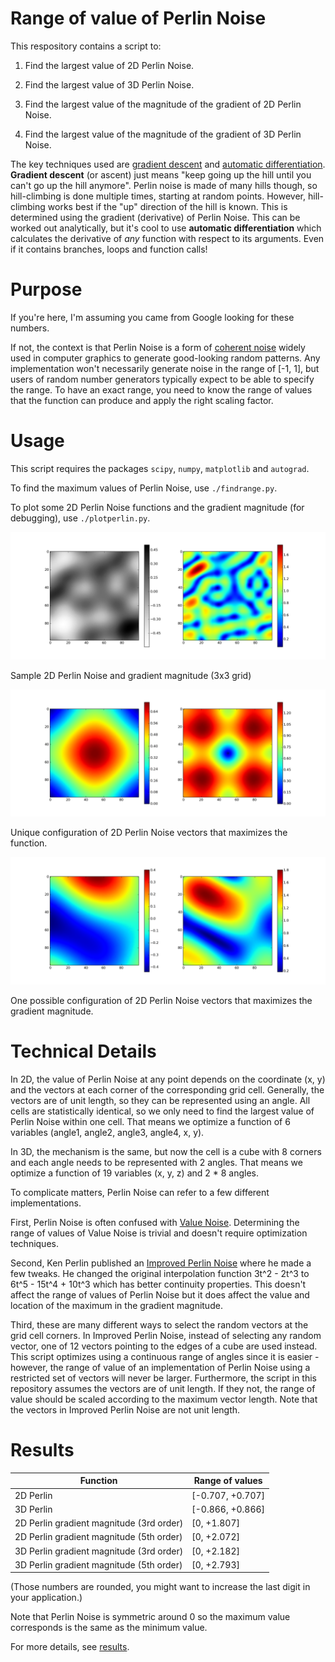 # Range of value of Perlin Noise

This respository contains a script to:

1) Find the largest value of 2D Perlin Noise.

2) Find the largest value of 3D Perlin Noise.

3) Find the largest value of the magnitude of the gradient of 2D Perlin Noise.

4) Find the largest value of the magnitude of the gradient of 3D Perlin Noise.

The key techniques used are [gradient descent](https://en.wikipedia.org/wiki/Gradient_descent) and [automatic differentiation](https://en.wikipedia.org/wiki/Automatic_differentiation). **Gradient descent** (or ascent) just means "keep going up the hill until you can't go up the hill anymore". Perlin noise is made of many hills though, so hill-climbing is done multiple times, starting at random points. However, hill-climbing works best if the "up" direction of the hill is known. This is determined using the gradient (derivative) of Perlin Noise. This can be worked out analytically, but it's cool to use **automatic differentiation** which calculates the derivative of *any* function with respect to its arguments. Even if it contains branches, loops and function calls!

# Purpose

If you're here, I'm assuming you came from Google looking for these numbers.

If not, the context is that Perlin Noise is a form of [coherent noise](http://libnoise.sourceforge.net/glossary/index.html#coherentnoise) widely used in computer graphics to generate good-looking random patterns. Any implementation won't necessarily generate noise in the range of [-1, 1], but users of random number generators typically expect to be able to specify the range. To have an exact range, you need to know the range of values that the function can produce and apply the right scaling factor.

# Usage

This script requires the packages `scipy`, `numpy`, `matplotlib` and `autograd`.

To find the maximum values of Perlin Noise, use `./findrange.py`.

To plot some 2D Perlin Noise functions and the gradient magnitude (for debugging), use `./plotperlin.py`.

![3x3 Perlin Noise](/images/perlin1.png)

Sample 2D Perlin Noise and gradient magnitude (3x3 grid)

![Perlin Noise Maximum](/images/perlin2.png)

Unique configuration of 2D Perlin Noise vectors that maximizes the function.

![Perlin Noise Gradient Maximum](/images/perlin3.png)

One possible configuration of 2D Perlin Noise vectors that maximizes the gradient magnitude.

# Technical Details

In 2D, the value of Perlin Noise at any point depends on the coordinate (x, y) and the vectors at each corner of the corresponding grid cell. Generally, the vectors are of unit length, so they can be represented using an angle. All cells are statistically identical, so we only need to find the largest value of Perlin Noise within one cell. That means we optimize a function of 6 variables (angle1, angle2, angle3, angle4, x, y).

In 3D, the mechanism is the same, but now the cell is a cube with 8 corners and each angle needs to be represented with 2 angles. That means we optimize a function of 19 variables (x, y, z) and 2 * 8 angles.

To complicate matters, Perlin Noise can refer to a few different implementations.

First, Perlin Noise is often confused with [Value Noise](https://en.wikipedia.org/wiki/Value_noise). Determining the range of values of Value Noise is trivial and doesn't require optimization techniques.

Second, Ken Perlin published an [Improved Perlin Noise](http://http.developer.nvidia.com/GPUGems/gpugems_ch05.html) where he made a few tweaks. He changed the original interpolation function 3t^2 - 2t^3 to 6t^5 - 15t^4 + 10t^3 which has better continuity properties. This doesn't affect the range of values of Perlin Noise but it does affect the value and location of the maximum in the gradient magnitude.

Third, these are many different ways to select the random vectors at the grid cell corners. In Improved Perlin Noise, instead of selecting any random vector, one of 12 vectors pointing to the edges of a cube are used instead. This script optimizes using a continuous range of angles since it is easier - however, the range of value of an implementation of Perlin Noise using a restricted set of vectors will never be larger. Furthermore, the script in this repository assumes the vectors are of unit length. If they not, the range of value should be scaled according to the maximum vector length. Note that the vectors in Improved Perlin Noise are not unit length.

# Results

| Function   | Range of values   |
| ---------- | ----------------- |
| 2D Perlin  | [-0.707, +0.707]  |
| 3D Perlin  | [-0.866, +0.866]  |
| 2D Perlin gradient magnitude (3rd order) | [0, +1.807] |
| 2D Perlin gradient magnitude (5th order) | [0, +2.072] |
| 3D Perlin gradient magnitude (3rd order) | [0, +2.182] |
| 3D Perlin gradient magnitude (5th order) | [0, +2.793] |

(Those numbers are rounded, you might want to increase the last digit in your application.)

Note that Perlin Noise is symmetric around 0 so the maximum value corresponds is the same as the minimum value.

For more details, see [results](results.md).
